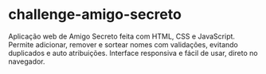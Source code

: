 # challenge-amigo-secreto
Aplicação web de Amigo Secreto feita com HTML, CSS e JavaScript. Permite adicionar, remover e sortear nomes com validações, evitando duplicados e auto atribuições. Interface responsiva e fácil de usar, direto no navegador.
